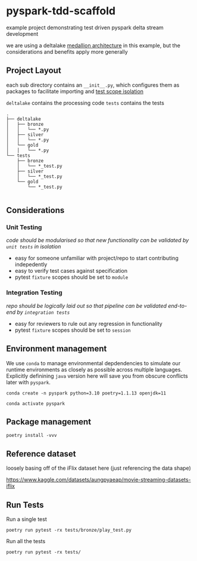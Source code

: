 # pyspark-tdd-scaffold
example project demonstrating test driven pyspark delta stream development

we are using a deltalake [medallion architecture](https://databricks.com/it/glossary/medallion-architecture) in this example, but the considerations and benefits apply more generally

## Project Layout

each sub directory contains an `__init__.py`, which configures them as packages to facilitate importing and [test scope isolation](https://docs.pytest.org/en/7.1.x/how-to/fixtures.html)

`deltalake` contains the processing code
`tests` contains the tests

```
.
├── deltalake
│   ├── bronze
│   │   └── *.py
│   ├── silver
│   │   └── *.py
│   └── gold
│   │   └── *.py
└── tests
    ├── bronze
    │   └── *_test.py    
    ├── silver 
    │   └── *_test.py        
    └── gold
        └── *_test.py    


```
## Considerations

### Unit Testing

*code should be modularised so that new functionality can be validated by `unit tests` in isolation*

- easy for someone unfamiliar with project/repo to start contributing indepedently
- easy to verify test cases against specification
- pytest `fixture` scopes should be set to `module`
  
### Integration Testing

*repo should be logically laid out so that pipeline can be validated end-to-end by `integration tests`*

- easy for reviewers to rule out any regression in functionality
- pytest `fixture` scopes should be set to `session`
  
## Environment management

We use `conda` to manage environmental depdendencies to simulate our runtime environments as closely as possible across multiple languages. Explicitly definining `java` version here will save you from obscure conflicts later with `pyspark`.

```
conda create -n pyspark python=3.10 poetry=1.1.13 openjdk=11

conda activate pyspark
```

## Package management



```
poetry install -vvv
```

## Reference dataset

loosely basing off of the iFlix dataset here (just referencing the data shape)

https://www.kaggle.com/datasets/aungpyaeap/movie-streaming-datasets-iflix


## Run Tests

Run a single test
```
poetry run pytest -rx tests/bronze/play_test.py
```

Run all the tests
```
poetry run pytest -rx tests/
```